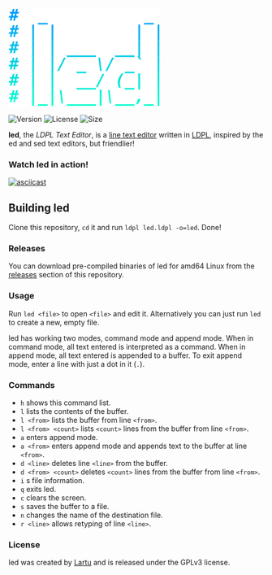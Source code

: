 ![Lute](images/logo.png)

![Version](https://img.shields.io/badge/version-1.0-brown.svg)
![License](https://img.shields.io/badge/license-GPLv3-yellow)
![Size](https://img.shields.io/github/languages/code-size/lartu/lute)

**led**, the *LDPL Text Editor*, is a [line text editor](https://en.wikipedia.org/wiki/Line_editor) 
written in [LDPL](https://github.com/lartu/ldpl), inspired by the ed and sed text editors, but friendlier!

### Watch led in action!
[![asciicast](https://asciinema.org/a/EfF6tiI6DyVKkx6U0KKTUmQuB.svg)](https://asciinema.org/a/EfF6tiI6DyVKkx6U0KKTUmQuB)


## Building led

Clone this repository, `cd` it and run `ldpl led.ldpl -o=led`. Done!

### Releases

You can download pre-compiled binaries of led for amd64 Linux from the
[releases](https://github.com/Lartu/led/releases) section of this repository.

### Usage

Run `led <file>` to open `<file>` and edit it. Alternatively you can just run `led` to create a new, empty file.

led has working two modes, command mode and append mode. When in command mode, all text entered is interpreted as a command.
When in append mode, all text entered is appended to a buffer. To exit append mode, enter a line with just a dot in it
(`.`).

### Commands
 - `h` shows this command list.
 - `l` lists the contents of the buffer.
 - `l <from>` lists the buffer from line `<from>`.
 - `l <from> <count>` lists `<count>` lines from the buffer from line `<from>`.
 - `a` enters append mode.
 - `a <from>` enters append mode and appends text to the buffer at line `<from>`.
 - `d <line>` deletes line `<line>` from the buffer.
 - `d <from> <count>` deletes `<count>` lines from the buffer from line `<from>`.
 - `i` s file information.
 - `q` exits led.
 - `c` clears the screen.
 - `s` saves the buffer to a file.
 - `n` changes the name of the destination file.
 - `r <line>` allows retyping of line `<line>`.

 ### License
 led was created by [Lartu](https://lartu.net) and is released under the GPLv3 license.

